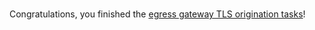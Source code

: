 <br>

Congratulations, you finished the [egress gateway TLS origination tasks](https://istio.io/latest/docs/tasks/traffic-management/egress/egress-gateway-tls-origination/)!
